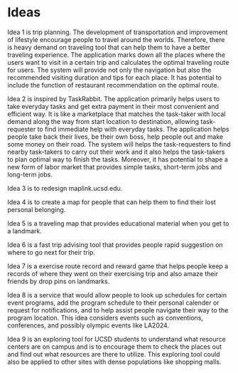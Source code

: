 # Ideas

Idea 1 is trip planning. The development of transportation and improvement of lifestyle encourage people to travel around the worlds. Therefore, there is heavy demand on traveling tool that can help them to have a better traveling experience. The application marks down all the places where the users want to visit in a certain trip and calculates the optimal traveling route for users. The system will provide not only the navigation but also the recommended visiting duration and tips for each place. It has potential to include the function of restaurant recommendation on the optimal route. 

Idea 2 is inspired by TaskRabbit. The application primarily helps users to take everyday tasks and get extra payment in their most convenient and efficient way. It is like a marketplace that matches the task-taker with local demand along the way from start location to destination, allowing task-requester to find immediate help with everyday tasks. The application helps people take back their lives, be their own boss, help people out and make some money on their road. The system will helps the task-requesters to find nearby task-takers to carry out their work and it also helps the task-takers to plan optimal way to finish the tasks. Moreover, it has potential to shape a new form of labor market that provides simple tasks, short-term jobs and long-term jobs.

Idea 3 is to redesign maplink.ucsd.edu. 

Idea 4 is to create a map for people that can help them to find their lost personal belonging. 

Idea 5 is a traveling map that provides educational material when you get to a landmark.

Idea 6 is a fast trip advising tool that provides people rapid suggestion on where to go next for their trip.

Idea 7 is a exercise route record and reward game that helps people keep a records of where they went on their exercising trip and also amaze their friends by drop pins on landmarks.

Idea 8 is a service that would allow people to look up schedules for certain event programs, add the program schedule to their personal calender or request for notifications, and to help assist people navigate their way to the program location. This idea considers events such as conventions, conferences, and possibly olympic events like LA2024.

Idea 9 is an exploring tool for UCSD students to understand what resource centers are on campus and is to encourage them to check the places out and find out what resources are there to utilize. This exploring tool could also be applied to other sites with dense populations like shopping malls.
